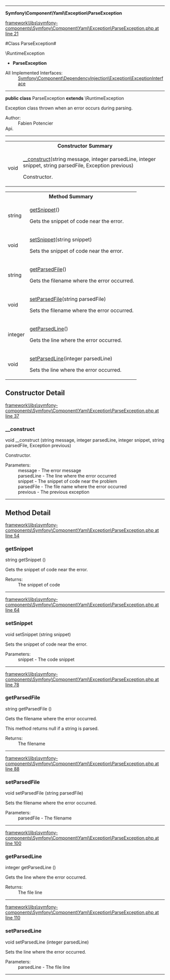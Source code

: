 

- - -

**Symfony\Component\Yaml\Exception\ParseException**


<a href="https://github.com/JeyDotC/Hirudo/blob/master/framework/libs/symfony-components/Symfony/Component/Yaml/Exception/ParseException.php#L21" target='_blank'>framework\libs\symfony-components\Symfony\Component\Yaml\Exception\ParseException.php at line 21</a>

#Class ParseException#

\RuntimeException
* **ParseException**


<dl>
<dt>All Implemented Interfaces:</dt>
<dd><a href="https://github.com/JeyDotC/Hirudo-docs/blob/master/Symfony/Component/DependencyInjection/Exception/ExceptionInterface.md">Symfony\Component\DependencyInjection\Exception\ExceptionInterface</a> </dd>
</dl>



- - -

<p><strong>public  class</strong> <span>ParseException</span>
<strong>extends</strong> \RuntimeException

</p>

<div class="comment" id="overview_description"><p>Exception class thrown when an error occurs during parsing.</p></div>

<dl>
<dt>Author:</dt>
<dd>Fabien Potencier <fabien@symfony.com></dd>
<dt>Api.</dt>
</dl>


- - -

<table id="summary_constructor">
<tr><th colspan="2">Constructor Summary</th></tr>
<tr>
<td><span class='k'></span> <span class='nx'>void</span></td>
<td class="description"><p class="name"><a href="#__construct">__construct</a>(string message, integer parsedLine, integer snippet, string parsedFile, Exception previous)</p><p class="description">Constructor.</p></td>
</tr>
</table>

<table id="summary_method">
<tr><th colspan="2">Method Summary</th></tr>
<tr>
<td><span class='k'></span> <span class='nx'>string</span></td>
<td class="description"><p class="name"><a href="#getsnippet">getSnippet</a>()</p><p class="description">Gets the snippet of code near the error.</p></td>
</tr>
<tr>
<td><span class='k'></span> <span class='nx'>void</span></td>
<td class="description"><p class="name"><a href="#setsnippet">setSnippet</a>(string snippet)</p><p class="description">Sets the snippet of code near the error.</p></td>
</tr>
<tr>
<td><span class='k'></span> <span class='nx'>string</span></td>
<td class="description"><p class="name"><a href="#getparsedfile">getParsedFile</a>()</p><p class="description">Gets the filename where the error occurred.
</p></td>
</tr>
<tr>
<td><span class='k'></span> <span class='nx'>void</span></td>
<td class="description"><p class="name"><a href="#setparsedfile">setParsedFile</a>(string parsedFile)</p><p class="description">Sets the filename where the error occurred.</p></td>
</tr>
<tr>
<td><span class='k'></span> <span class='nx'>integer</span></td>
<td class="description"><p class="name"><a href="#getparsedline">getParsedLine</a>()</p><p class="description">Gets the line where the error occurred.</p></td>
</tr>
<tr>
<td><span class='k'></span> <span class='nx'>void</span></td>
<td class="description"><p class="name"><a href="#setparsedline">setParsedLine</a>(integer parsedLine)</p><p class="description">Sets the line where the error occurred.</p></td>
</tr>
</table>

<h2 id="detail_method">Constructor Detail</h2>

<a href="https://github.com/JeyDotC/Hirudo/blob/master/framework/libs/symfony-components/Symfony/Component/Yaml/Exception/ParseException.php#L37" target='_blank'>framework\libs\symfony-components\Symfony\Component\Yaml\Exception\ParseException.php at line 37</a>

<h3 id="__construct">__construct</h3>
<span class='k'></span> <span class='nx'>void</span> <span class='nf'>__construct</span> (string message, integer parsedLine, integer snippet, string parsedFile, Exception previous)

<div class="details">
<p>Constructor.</p><dl>
<dt>Parameters:</dt>
<dd>message - The error message</dd>
<dd>parsedLine - The line where the error occurred</dd>
<dd>snippet - The snippet of code near the problem</dd>
<dd>parsedFile - The file name where the error occurred</dd>
<dd>previous - The previous exception</dd>
</dl>

</div>

- - -

<h2 id="detail_method">Method Detail</h2>

<a href="https://github.com/JeyDotC/Hirudo/blob/master/framework/libs/symfony-components/Symfony/Component/Yaml/Exception/ParseException.php#L54" target='_blank'>framework\libs\symfony-components\Symfony\Component\Yaml\Exception\ParseException.php at line 54</a>

<h3 id="getSnippet()">getSnippet</h3>
<span class='k'></span> <span class='nx'>string</span> <span class='nf'>getSnippet</span> ()

<div class="details">
<p>Gets the snippet of code near the error.</p><dl>
<dt>Returns:</dt>
<dd>The snippet of code</dd>
</dl>

</div>

- - -


<a href="https://github.com/JeyDotC/Hirudo/blob/master/framework/libs/symfony-components/Symfony/Component/Yaml/Exception/ParseException.php#L64" target='_blank'>framework\libs\symfony-components\Symfony\Component\Yaml\Exception\ParseException.php at line 64</a>

<h3 id="setSnippet()">setSnippet</h3>
<span class='k'></span> <span class='nx'>void</span> <span class='nf'>setSnippet</span> (string snippet)

<div class="details">
<p>Sets the snippet of code near the error.</p><dl>
<dt>Parameters:</dt>
<dd>snippet - The code snippet</dd>
</dl>

</div>

- - -


<a href="https://github.com/JeyDotC/Hirudo/blob/master/framework/libs/symfony-components/Symfony/Component/Yaml/Exception/ParseException.php#L78" target='_blank'>framework\libs\symfony-components\Symfony\Component\Yaml\Exception\ParseException.php at line 78</a>

<h3 id="getParsedFile()">getParsedFile</h3>
<span class='k'></span> <span class='nx'>string</span> <span class='nf'>getParsedFile</span> ()

<div class="details">
<p>Gets the filename where the error occurred.</p><p>This method returns null if a string is parsed.</p><dl>
<dt>Returns:</dt>
<dd>The filename</dd>
</dl>

</div>

- - -


<a href="https://github.com/JeyDotC/Hirudo/blob/master/framework/libs/symfony-components/Symfony/Component/Yaml/Exception/ParseException.php#L88" target='_blank'>framework\libs\symfony-components\Symfony\Component\Yaml\Exception\ParseException.php at line 88</a>

<h3 id="setParsedFile()">setParsedFile</h3>
<span class='k'></span> <span class='nx'>void</span> <span class='nf'>setParsedFile</span> (string parsedFile)

<div class="details">
<p>Sets the filename where the error occurred.</p><dl>
<dt>Parameters:</dt>
<dd>parsedFile - The filename</dd>
</dl>

</div>

- - -


<a href="https://github.com/JeyDotC/Hirudo/blob/master/framework/libs/symfony-components/Symfony/Component/Yaml/Exception/ParseException.php#L100" target='_blank'>framework\libs\symfony-components\Symfony\Component\Yaml\Exception\ParseException.php at line 100</a>

<h3 id="getParsedLine()">getParsedLine</h3>
<span class='k'></span> <span class='nx'>integer</span> <span class='nf'>getParsedLine</span> ()

<div class="details">
<p>Gets the line where the error occurred.</p><dl>
<dt>Returns:</dt>
<dd>The file line</dd>
</dl>

</div>

- - -


<a href="https://github.com/JeyDotC/Hirudo/blob/master/framework/libs/symfony-components/Symfony/Component/Yaml/Exception/ParseException.php#L110" target='_blank'>framework\libs\symfony-components\Symfony\Component\Yaml\Exception\ParseException.php at line 110</a>

<h3 id="setParsedLine()">setParsedLine</h3>
<span class='k'></span> <span class='nx'>void</span> <span class='nf'>setParsedLine</span> (integer parsedLine)

<div class="details">
<p>Sets the line where the error occurred.</p><dl>
<dt>Parameters:</dt>
<dd>parsedLine - The file line</dd>
</dl>

</div>

- - -

